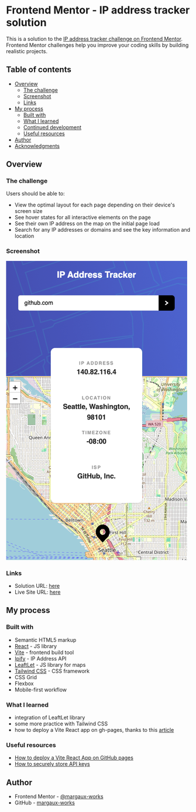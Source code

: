 # Frontend Mentor - IP address tracker solution

This is a solution to the [IP address tracker challenge on Frontend Mentor](https://www.frontendmentor.io/challenges/ip-address-tracker-I8-0yYAH0). Frontend Mentor challenges help you improve your coding skills by building realistic projects.

## Table of contents

- [Overview](#overview)
  - [The challenge](#the-challenge)
  - [Screenshot](#screenshot)
  - [Links](#links)
- [My process](#my-process)
  - [Built with](#built-with)
  - [What I learned](#what-i-learned)
  - [Continued development](#continued-development)
  - [Useful resources](#useful-resources)
- [Author](#author)
- [Acknowledgments](#acknowledgments)

## Overview

### The challenge

Users should be able to:

- View the optimal layout for each page depending on their device's screen size
- See hover states for all interactive elements on the page
- See their own IP address on the map on the initial page load
- Search for any IP addresses or domains and see the key information and location

### Screenshot

![Mobile View](./src/assets/screenshot_mobile.png)

### Links

- Solution URL: [here](https://www.frontendmentor.io/solutions/ip-address-tracker-with-react-IDgiqEoI9w)
- Live Site URL: [here](https://margaux-works.github.io/ip-address-tracker/)

## My process

### Built with

- Semantic HTML5 markup
- [React](https://reactjs.org/) - JS library
- [Vite](https://vite.dev/) - frontend build tool
- [Ipify](https://www.ipify.org/) - IP Address API
- [LeaftLet](https://leafletjs.com/) - JS library for maps
- [Tailwind CSS](https://tailwindcss.com/) - CSS framework
- CSS Grid
- Flexbox
- Mobile-first workflow

### What I learned

- integration of LeaftLet library
- some more practice with Tailwind CSS
- how to deploy a Vite React app on gh-pages, thanks to this [article](https://medium.com/@devxprite/how-to-deploy-vite-react-app-to-github-pages-00e150f73961)

### Useful resources

- [How to deploy a Vite React App on GitHub pages](https://medium.com/@devxprite/how-to-deploy-vite-react-app-to-github-pages-00e150f73961)
- [How to securely store API keys](https://www.freecodecamp.org/news/how-to-securely-store-api-keys-4ff3ea19ebda/)

## Author

- Frontend Mentor - [@margaux-works](https://www.frontendmentor.io/profile/margaux-works)
- GitHub - [margaux-works](https://github.com/margaux-works)
